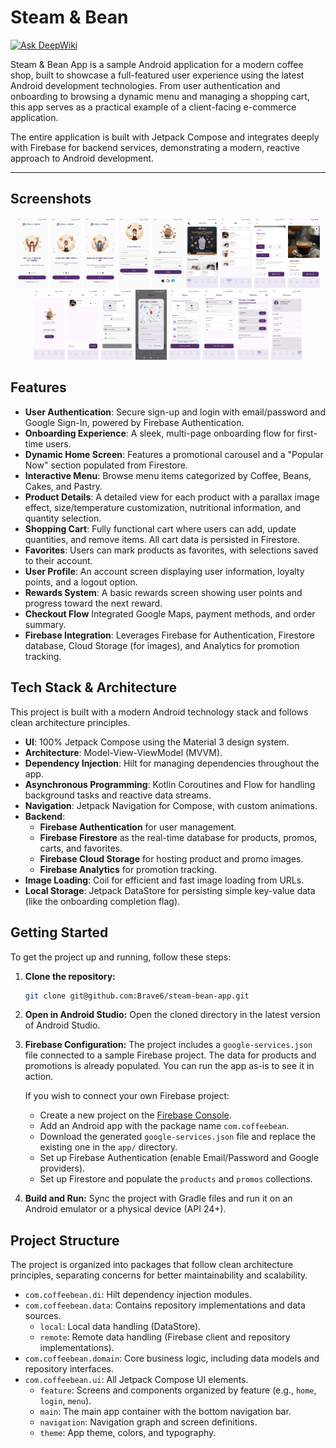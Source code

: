 # Steam & Bean
[![Ask DeepWiki](https://devin.ai/assets/askdeepwiki.png)](https://deepwiki.com/Brave6/Coffee_Bean)

Steam & Bean App is a sample Android application for a modern coffee shop, built to showcase a full-featured user experience using the latest Android development technologies. From user authentication and onboarding to browsing a dynamic menu and managing a shopping cart, this app serves as a practical example of a client-facing e-commerce application.

The entire application is built with Jetpack Compose and integrates deeply with Firebase for backend services, demonstrating a modern, reactive approach to Android development.

---
##  Screenshots

<p align="center">
  <img src="assets/screenshots/screen_onboarding_1.jpg" alt="Home Screen" width="10%">
  <img src="assets/screenshots/screen_onboarding_2.jpg" alt="Menu Screen" width="10%">
  <img src="assets/screenshots/screen_onboarding_3.jpg" alt="Rewards Screen" width="10%">
  <img src="assets/screenshots/screen_signup.jpg" alt="Rewards Screen" width="10%">
  <img src="assets/screenshots/screen_login.jpg" alt="Rewards Screen" width="10%">
  <img src="assets/screenshots/screen_home.jpg" alt="Rewards Screen" width="10%">
  <img src="assets/screenshots/screen_menu.jpg" alt="Rewards Screen" width="10%">
  <img src="assets/screenshots/screen_menu_product.jpg" alt="Rewards Screen" width="10%">
  <img src="assets/screenshots/screen_product_details.jpg" alt="Rewards Screen" width="10%">
  <img src="assets/screenshots/screen_cart.jpg" alt="Rewards Screen" width="10%">
  <img src="assets/screenshots/screen_cart_items.jpg" alt="Rewards Screen" width="10%">
  <img src="assets/screenshots/screen_checkout.jpg" alt="Rewards Screen" width="10%">
  <img src="assets/screenshots/screen_checkout_delivery.jpg" alt="Rewards Screen" width="10%">
  <img src="assets/screenshots/screen_checkout_pickup.jpg" alt="Rewards Screen" width="10%">
  <img src="assets/screenshots/screen_checkout_summary.jpg" alt="Rewards Screen" width="10%">
  <img src="assets/screenshots/screen_rewards.jpg" alt="Rewards Screen" width="10%">
  <img src="assets/screenshots/screen_account.jpg" alt="Rewards Screen" width="10%">
 
  
</p>

## Features

- **User Authentication**: Secure sign-up and login with email/password and Google Sign-In, powered by Firebase Authentication.
- **Onboarding Experience**: A sleek, multi-page onboarding flow for first-time users.
- **Dynamic Home Screen**: Features a promotional carousel and a "Popular Now" section populated from Firestore.
- **Interactive Menu**: Browse menu items categorized by Coffee, Beans, Cakes, and Pastry.
- **Product Details**: A detailed view for each product with a parallax image effect, size/temperature customization, nutritional information, and quantity selection.
- **Shopping Cart**: Fully functional cart where users can add, update quantities, and remove items. All cart data is persisted in Firestore.
- **Favorites**: Users can mark products as favorites, with selections saved to their account.
- **User Profile**: An account screen displaying user information, loyalty points, and a logout option.
- **Rewards System**: A basic rewards screen showing user points and progress toward the next reward.
- **Checkout Flow** Integrated Google Maps, payment methods, and order summary.
- **Firebase Integration**: Leverages Firebase for Authentication, Firestore database, Cloud Storage (for images), and Analytics for promotion tracking.

## Tech Stack & Architecture

This project is built with a modern Android technology stack and follows clean architecture principles.

- **UI**: 100% Jetpack Compose using the Material 3 design system.
- **Architecture**: Model-View-ViewModel (MVVM).
- **Dependency Injection**: Hilt for managing dependencies throughout the app.
- **Asynchronous Programming**: Kotlin Coroutines and Flow for handling background tasks and reactive data streams.
- **Navigation**: Jetpack Navigation for Compose, with custom animations.
- **Backend**:
  - **Firebase Authentication** for user management.
  - **Firebase Firestore** as the real-time database for products, promos, carts, and favorites.
  - **Firebase Cloud Storage** for hosting product and promo images.
  - **Firebase Analytics** for promotion tracking.
- **Image Loading**: Coil for efficient and fast image loading from URLs.
- **Local Storage**: Jetpack DataStore for persisting simple key-value data (like the onboarding completion flag).

## Getting Started

To get the project up and running, follow these steps:

1.  **Clone the repository:**
    ```bash
    git clone git@github.com:Brave6/steam-bean-app.git
    ```

2.  **Open in Android Studio:**
    Open the cloned directory in the latest version of Android Studio.

3.  **Firebase Configuration:**
    The project includes a `google-services.json` file connected to a sample Firebase project. The data for products and promotions is already populated. You can run the app as-is to see it in action.

    If you wish to connect your own Firebase project:
    - Create a new project on the [Firebase Console](https://console.firebase.google.com/).
    - Add an Android app with the package name `com.coffeebean`.
    - Download the generated `google-services.json` file and replace the existing one in the `app/` directory.
    - Set up Firebase Authentication (enable Email/Password and Google providers).
    - Set up Firestore and populate the `products` and `promos` collections.

4.  **Build and Run:**
    Sync the project with Gradle files and run it on an Android emulator or a physical device (API 24+).

## Project Structure

The project is organized into packages that follow clean architecture principles, separating concerns for better maintainability and scalability.

-   `com.coffeebean.di`: Hilt dependency injection modules.
-   `com.coffeebean.data`: Contains repository implementations and data sources.
    -   `local`: Local data handling (DataStore).
    -   `remote`: Remote data handling (Firebase client and repository implementations).
-   `com.coffeebean.domain`: Core business logic, including data models and repository interfaces.
-   `com.coffeebean.ui`: All Jetpack Compose UI elements.
    -   `feature`: Screens and components organized by feature (e.g., `home`, `login`, `menu`).
    -   `main`: The main app container with the bottom navigation bar.
    -   `navigation`: Navigation graph and screen definitions.
    -   `theme`: App theme, colors, and typography.
